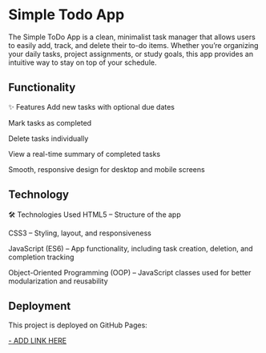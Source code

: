 # Simple Todo App

The Simple ToDo App is a clean, minimalist task manager that allows users to easily add, track, and delete their to-do items. Whether you’re organizing your daily tasks, project assignments, or study goals, this app provides an intuitive way to stay on top of your schedule.

## Functionality

✨ Features
Add new tasks with optional due dates

Mark tasks as completed

Delete tasks individually

View a real-time summary of completed tasks

Smooth, responsive design for desktop and mobile screens

## Technology

🛠️ Technologies Used
HTML5 – Structure of the app

CSS3 – Styling, layout, and responsiveness

JavaScript (ES6) – App functionality, including task creation, deletion, and completion tracking

Object-Oriented Programming (OOP) – JavaScript classes used for better modularization and reusability

## Deployment

This project is deployed on GitHub Pages:

[- ADD LINK HERE](https://maupin76.github.io/se_project_todo-app/)
